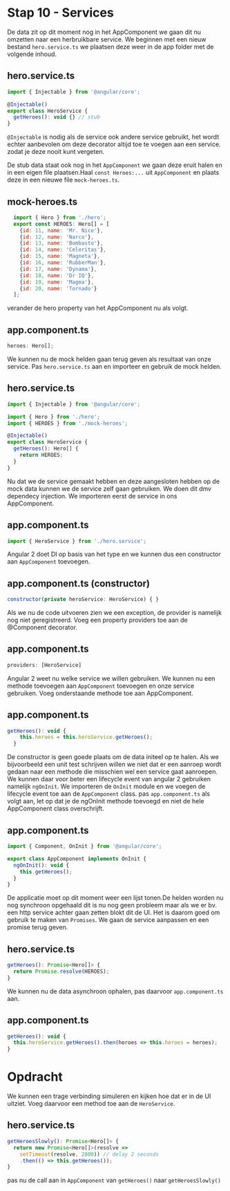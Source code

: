 # Stap 10 - Services
De data zit op dit moment nog in het AppComponent we gaan dit nu omzetten naar een herbruikbare service.
We beginnen met een nieuw bestand `hero.service.ts` we plaatsen deze weer in de app folder met de volgende inhoud.

## hero.service.ts
```javascript
import { Injectable } from '@angular/core';

@Injectable()
export class HeroService {
  getHeroes(): void {} // stub
}
```

`@Injectable` is nodig als de service ook andere service gebruikt, het wordt echter aanbevolen om deze decorator altijd toe te voegen aan een service.
zodat je deze nooit kunt vergeten.

De stub data staat ook nog in het `AppComponent` we gaan deze eruit halen en in een eigen file plaatsen.Haal `const Heroes:...` uit `AppComponent` en plaats deze in een nieuwe file
`mock-heroes.ts`.

## mock-heroes.ts
```javascript
  import { Hero } from './hero';
  export const HEROES: Hero[] = [
    {id: 11, name: 'Mr. Nice'},
    {id: 12, name: 'Narco'},
    {id: 13, name: 'Bombasto'},
    {id: 14, name: 'Celeritas'},
    {id: 15, name: 'Magneta'},
    {id: 16, name: 'RubberMan'},
    {id: 17, name: 'Dynama'},
    {id: 18, name: 'Dr IQ'},
    {id: 19, name: 'Magma'},
    {id: 20, name: 'Tornado'}
  ];
```

verander de hero property van het AppComponent nu als volgt.

## app.component.ts
```javascript
heroes: Hero[];
```

We kunnen nu de mock helden gaan terug geven als resultaat van onze service. Pas `hero.service.ts` aan en importeer en gebruik de mock helden.

## hero.service.ts
```javascript
import { Injectable } from '@angular/core';

import { Hero } from './hero';
import { HEROES } from './mock-heroes';

@Injectable()
export class HeroService {
  getHeroes(): Hero[] {
    return HEROES;
  }
}
```

Nu dat we de service gemaakt hebben en deze aangesloten hebben op de mock data kunnen we de service zelf gaan gebruiken. We doen dit dmv dependecy injection. We importeren eerst de service in ons
AppComponent.

## app.component.ts
```javascript
import { HeroService } from './hero.service';
```

Angular 2 doet DI op basis van het type en we kunnen dus een constructor aan `AppComponent` toevoegen.

## app.component.ts (constructor)
```javascript
constructor(private heroService: HeroService) { }
```

Als we nu de code uitvoeren zien we een exception, de provider is namelijk nog niet geregistreerd. Voeg een property providers toe aan de @Component decorator.

## app.component.ts
```javascript
providers: [HeroService]
```

Angular 2 weet nu welke service we willen gebruiken. We kunnen nu een methode toevoegen aan `AppComponent` toevoegen en onze service gebruiken. Voeg onderstaande methode toe aan AppComponent.

## app.component.ts
```javascript
getHeroes(): void {
    this.heroes = this.heroService.getHeroes();
  }
```

De constructor is geen goede plaats om de data initeel op te halen. Als we bijvoorbeeld een unit test schrijven willen we niet dat er een aanroep wordt gedaan naar een methode die misschien wel een service
gaat aanroepen. We kunnen daar voor beter een lifecycle event van angular 2 gebruiken namelijk `ngOnInit`. We importeren de `OnInit` module en we voegen de lifecycle event toe aan de `AppComponent` class.
pas `app.component.ts` als volgt aan, let op dat je de ngOnInit methode toevoegd en niet de hele AppComponent class overschrijft.

## app.component.ts
```javascript
import { Component, OnInit } from '@angular/core';

export class AppComponent implements OnInit {
  ngOnInit(): void {
    this.getHeroes();
  }
}
```

De applicatie moet op dit moment weer een lijst tonen.De helden worden nu nog synchroon opgehaald dit is nu nog geen probleem maar als we er bv. een http service achter gaan zetten blokt dit de UI. Het 
is daarom goed om gebruik te maken van `Promises`. We gaan de service aanpassen en een promise terug geven.

## hero.service.ts
```javascript
getHeroes(): Promise<Hero[]> {
  return Promise.resolve(HEROES);
}
```

We kunnen nu de data asynchroon ophalen, pas daarvoor `app.component.ts` aan.

## app.component.ts
```javascript
getHeroes(): void {
  this.heroService.getHeroes().then(heroes => this.heroes = heroes);
}
```

# Opdracht
We kunnen een trage verbinding simuleren en kijken hoe dat er in de UI uitziet. Voeg daarvoor een method toe aan de `HeroService`.

## hero.service.ts
```javascript
getHeroesSlowly(): Promise<Hero[]> {
  return new Promise<Hero[]>(resolve =>
    setTimeout(resolve, 2000)) // delay 2 seconds
    .then(() => this.getHeroes());
}
```

pas nu de call aan in `AppComponent` van `getHeroes()` naar `getHeroesSlowly()`
